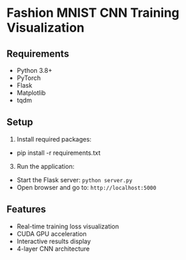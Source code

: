 # Fashion MNIST CNN Training Visualization

## Requirements
- Python 3.8+
- PyTorch
- Flask
- Matplotlib
- tqdm

## Setup
1. Install required packages:
- pip install -r requirements.txt

3. Run the application:
- Start the Flask server: `python server.py`
- Open browser and go to: `http://localhost:5000`

## Features
- Real-time training loss visualization
- CUDA GPU acceleration
- Interactive results display
- 4-layer CNN architecture
